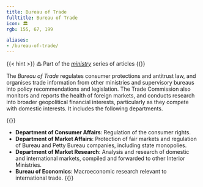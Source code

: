 ```yaml
---
title: Bureau of Trade
fulltitle: Bureau of Trade
icon: 🏛️
rgb: 155, 67, 199

aliases:
- /bureau-of-trade/
---
```

{{< hint >}}
߷ Part of the *[ministry](/ministries/)* series of articles
{{</hint>}}

The *Bureau of Trade* regulates consumer protections and antitrust law, and organises trade information from other ministries and supervisory bureaus into policy recommendations and legislation. The Trade Commission also monitors and reports the health of foreign markets, and conducts research into broader geopolitical financial interests, particularly as they compete with domestic interests. It includes the following departments.

{{<hint panel>}}
* **Department of Consumer Affairs**: Regulation of the consumer rights.
* **Department of Market Affairs**: Protection of fair markets and regulation of Bureau and Petty Bureau companies, including state monopolies.
* **Department of Market Research**: Analysis and research of domestic and international markets, compiled and forwarded to other Interior Ministries.
* **Bureau of Economics**: Macroeconomic research relevant to international trade.
{{</hint>}}